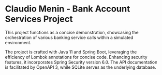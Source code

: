 # Claudio Menin - Bank Account Services Project

This project functions as a concise demonstration, showcasing the orchestration of various banking service calls within a simulated environment.

The project is crafted with Java 11 and Spring Boot, leveraging the efficiency of Lombok annotations for concise code. Enhancing security features, it incorporates Spring Security version 6.0. The API documentation is facilitated by OpenAPI 3, while SQLite serves as the underlying database.

